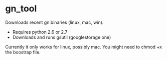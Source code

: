 # gn_tool
Downloads recent gn binaries (linux, mac, win).

- Requires python 2.6 or 2.7
- Downloads and runs gsutil (googlestorage one)

Currently it only works for linux, possibly mac.
You might need to chmod +x the boostrap file.
